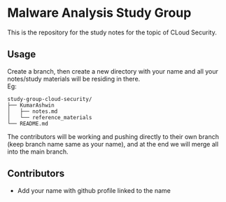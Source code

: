 # Malware Analysis Study Group
This is the repository for the study notes for the topic of CLoud Security.

## Usage
Create a branch, then create a new directory with your name and all your notes/study materials will be residing in there.<br>
Eg:
```shell
study-group-cloud-security/
├── KumarAshwin
│   ├── notes.md
│   └── reference_materials
└── README.md
```

The contributors will be working and pushing directly to their own branch (keep branch name same as your name), and at the end we will merge all into the main branch.

## Contributors
- Add your name with github profile linked to the name


